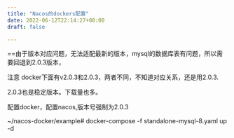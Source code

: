 ```yaml
---
title: "Nacos的dockers配置"
date: 2022-06-12T22:14:27+08:00
draft: false

---
```


==由于版本对应问题，无法适配最新的版本，mysql的数据库表有问题，所以需要回退到2.0.3版本，

注意 docker下面有v2.0.3和2.0.3，两者不同，不知道对应关系，还是用2.0.3.

2.0.3也是稳定版本。下载量也多。

配置docker，配置nacos,版本号强制为2.0.3

~/nacos-docker/example# docker-compose -f standalone-mysql-8.yaml up -d
